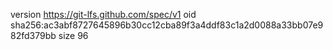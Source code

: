 version https://git-lfs.github.com/spec/v1
oid sha256:ac3abf8727645896b30cc12cba89f3a4ddf83c1a2d0088a33bb07e982fd379bb
size 96
